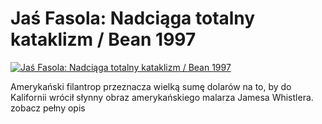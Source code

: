 Jaś Fasola: Nadciąga totalny kataklizm / Bean 1997 
=============
[![Jaś Fasola: Nadciąga totalny kataklizm / Bean 1997 ](http://vidos.pl/images/player.gif)](http://vidos.pl/jas-fasola-nadciaga-totalny-kataklizm-bean-1997)

 Amerykański filantrop przeznacza wielką sumę dolarów na to, by do Kalifornii wrócił słynny obraz amerykańskiego malarza Jamesa Whistlera. zobacz pełny opis
